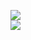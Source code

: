 [![](https://img.shields.io/badge/Made%20With-Github%20Spray-lightgrey.svg?style=for-the-badge&logo=github)](https://github.com/Annihil/github-spray#31091)  
[![](https://i.imgur.com/2DrTn0Z.gif)](https://github.com/Annihil/github-spray)